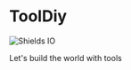 # ToolDiy

![Shields IO](https://img.shields.io/badge/ToolDiy-Let's%20build%20the%20world%20with%20tools-%23eb4d4b)

Let's build the world with tools